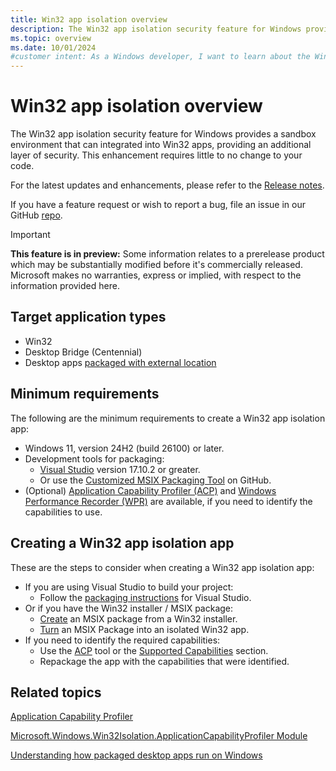 ```yaml
---
title: Win32 app isolation overview
description: The Win32 app isolation security feature for Windows provides a sandbox environment that can integrated into Win32 apps.
ms.topic: overview
ms.date: 10/01/2024
#customer intent: As a Windows developer, I want to learn about the Win32 app isolation security feature so that I can integrate it into my Win32 apps.
---
```


# Win32 app isolation overview

The Win32 app isolation security feature for Windows provides a sandbox environment that can integrated into Win32 apps, providing an additional layer of security. This enhancement requires little to no change to your code.

For the latest updates and enhancements, please refer to the [Release notes](app-isolation-release-notes.md).

If you have a feature request or wish to report a bug, file an issue in our GitHub [repo](https://github.com/microsoft/win32-app-isolation/issues).

> [!IMPORTANT]
> **This feature is in preview:** Some information relates to a prerelease product which may be substantially modified before it's commercially released. Microsoft makes no warranties, express or implied, with respect to the information provided here.

## Target application types

- Win32
- Desktop Bridge (Centennial)
- Desktop apps [packaged with external location](/windows/apps/desktop/modernize/grant-identity-to-nonpackaged-apps)

## Minimum requirements

The following are the minimum requirements to create a Win32 app isolation app:

- Windows 11, version 24H2 (build 26100) or later.
- Development tools for packaging:
  - [Visual Studio](https://visualstudio.microsoft.com/) version 17.10.2 or greater.
  - Or use the [Customized MSIX Packaging Tool](https://github.com/microsoft/win32-app-isolation/releases/tag/v0.1.1) on GitHub.
- (Optional) [Application Capability Profiler (ACP)](https://github.com/microsoft/win32-app-isolation/releases/tag/v0.1.1) and [Windows Performance Recorder (WPR)](/windows-hardware/test/wpt/windows-performance-recorder) are available, if you need to identify the capabilities to use.

## Creating a Win32 app isolation app

These are the steps to consider when creating a Win32 app isolation app:

- If you are using Visual Studio to build your project:
  - Follow the [packaging instructions](app-isolation-packaging-with-vs.md) for Visual Studio.
- Or if you have the Win32 installer / MSIX package:
  - [Create](app-isolation-msix-packaging.md#packaging-an-isolated-win32-app-with-msix) an MSIX package from a Win32 installer.
  - [Turn](app-isolation-msix-packaging.md#convert-an-existing-msix-app-to-run-isolated) an MSIX Package into an isolated Win32 app.
- If you need to identify the required capabilities:
  - Use the [ACP](app-isolation-capability-profiler.md) tool or the [Supported Capabilities](app-isolation-supported-capabilities.md) section.
  - Repackage the app with the capabilities that were identified.

## Related topics

[Application Capability Profiler](app-isolation-capability-profiler.md)

[Microsoft.Windows.Win32Isolation.ApplicationCapabilityProfiler Module](app-isolation-reference/Microsoft.Windows.Win32Isolation.ApplicationCapabilityProfiler.md)

[Understanding how packaged desktop apps run on Windows](/windows/msix/desktop/desktop-to-uwp-behind-the-scenes)

